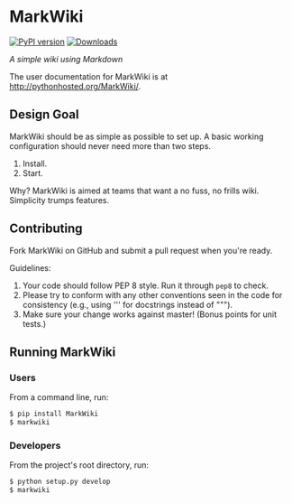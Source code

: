 MarkWiki
========

[![PyPI version][fury]](http://badge.fury.io/py/MarkWiki)
[![Downloads][pypip]](https://crate.io/packages/MarkWiki)

*A simple wiki using Markdown*

The user documentation for MarkWiki is at http://pythonhosted.org/MarkWiki/.

Design Goal
-----------

MarkWiki should be as simple as possible to set up. A basic working
configuration should never need more than two steps.

1.  Install.
2.  Start.

Why? MarkWiki is aimed at teams that want a no fuss, no frills wiki. Simplicity
trumps features.

Contributing
------------

Fork MarkWiki on GitHub and submit a pull request when you're ready.

Guidelines:

1.  Your code should follow PEP 8 style. Run it through `pep8` to check.
2.  Please try to conform with any other conventions seen in the code for
    consistency (e.g., using ''' for docstrings instead of """).
3.  Make sure your change works against master! (Bonus points for unit tests.)

Running MarkWiki
----------------

### Users

From a command line, run:

```bash
$ pip install MarkWiki
$ markwiki
```

### Developers

From the project's root directory, run:

```bash
$ python setup.py develop
$ markwiki
```

[fury]: https://badge.fury.io/py/MarkWiki.png
[pypip]: https://pypip.in/d/MarkWiki/badge.png
